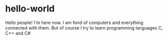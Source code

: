 # hello-world

Hello people! I'm here now.
 I am fond of computers and everything connected with them.
 But of course I try to learn programming languages C, C++ and C#
